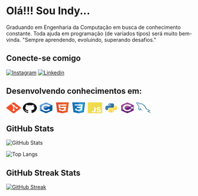 # Olá!!! Sou Indy...
Graduando em Engenharia da Computação em busca de conhecimento constante.  Toda  ajuda em programação (de variados tipos) será muito bem-vinda.
"Sempre aprendendo, evoluindo, superando desafios."

## Conecte-se comigo
[![Instagram](https://img.shields.io/badge/Instagram-811?style=for-the-badge&logo=instagram)](https://www.instagram.com/sou_indy/?hl=en)
[![Linkedin](https://img.shields.io/badge/Linkedin-811?style=for-the-badge&logo=linkedin)](https://www.linkedin.com/in/indyanny-rodrigues-peixinho-b528401b7/)

## Desenvolvendo conhecimentos em:
<img align="center" alt="indyanny-Git" height="30" width="40" src="https://raw.githubusercontent.com/devicons/devicon/master/icons/git/git-original.svg"> <img align="center" alt="indyanny-Github" height="30" color="FFF" width="40" src="https://raw.githubusercontent.com/devicons/devicon/master/icons/github/github-original.svg">
<img align="center" alt="indyanny-C" height="30" width="40" src="https://raw.githubusercontent.com/devicons/devicon/master/icons/c/c-original.svg"> 
<img align="center" alt="indyanny-HTML" height="30" width="40" src="https://raw.githubusercontent.com/devicons/devicon/master/icons/html5/html5-original.svg"> 
<img align="center" alt="indyanny-CSS" height="30" width="40" src="https://raw.githubusercontent.com/devicons/devicon/master/icons/css3/css3-original.svg">
<img align="center" alt="indyanny-Js" height="30" width="40" src="https://raw.githubusercontent.com/devicons/devicon/master/icons/javascript/javascript-plain.svg"> 
<img align="center" alt="indyanny-Python" height="30" width="40" src="https://raw.githubusercontent.com/devicons/devicon/master/icons/python/python-original.svg">
<img align="center" alt="indyanny-Csharp" height="30" width="40" src="https://raw.githubusercontent.com/devicons/devicon/master/icons/csharp/csharp-original.svg">
<img align="center" alt="indyanny-MYSQL" height="30" width="40" src="https://raw.githubusercontent.com/devicons/devicon/master/icons/mysql/mysql-original.svg">

## GitHub Stats
![GitHub Stats](https://github-readme-stats.vercel.app/api?username=indyanny&theme=transparent&bg_color=811&border_color=811&show_icons=true&icon_color=E94D&title_color=FFF&text_color=FFF)

![Top Langs](https://github-readme-stats-git-masterrstaa-rickstaa.vercel.app/api/top-langs/?username=indyanny&bg_color=811&border_color=811&title_color=FFF&text_color=FFF)

## GitHub Streak Stats
[![GitHub Streak](https://streak-stats.demolab.com/?user=indyanny&theme=dark&background=811&border=811&dates=FFF)](https://git.io/streak-stats)


